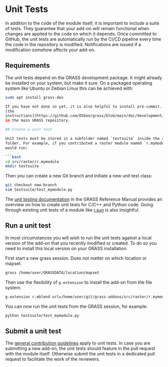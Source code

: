 # Unit Tests

In addition to the code of the module itself, it is important to include a suite of
tests. They guarantee that your add-on will remain functional when changes are
applied to the code on which it depends. Once committed to GitHub, the unit
tests are automatically run by the CI/CD pipeline every time the code in the
repository is modified. Notifications are issued if a modification somehow
affects your add-on.

## Requirements

The unit tests depend on the GRASS development package. It might already be
installed on your system, but make it sure. On a packaged operating system like
Ubuntu or Debian Linux this can be achieved with:

```bash
sudo apt install grass-dev

If you have not done so yet, it is also helpful to install pre-commit. Follow
[the
instructions](https://github.com/OSGeo/grass/blob/main/doc/development/submitting/submitting.md#use-pre-commit)
in the main GRASS repository.

## Create a unit test

Unit tests must be stored in a subfolder named `testsuite` inside the add-on
folder. For example, if you contributed a raster module named `r.mymodule` you
would run:

```bash
cd src/raster/r.mymodule
mkdir testsuite
```

Then you can create a new Git branch and initiate a new unit test class:

```bash
git checkout new-branch
vim testsuite/test_mymodule.py
```

The [unit testing
documentation](https://grass.osgeo.org/grass-stable/manuals/libpython/gunittest_testing.html)
in the GRASS Reference Manual provides an overview on how to create unit tests
for C/C++ and Python code. Going through existing unit tests of a module
like
[r.sun](https://github.com/OSGeo/grass/blob/main/raster/r.sun/testsuite/test_rsun.py)
is also insightful.

## Run a unit test

In most circumstances you will wish to run the unit tests against a local
version of the add-on that you recently modified or created. To do so you need
to install this local version on your GRASS installation.

First start a new grass session. Does not matter on which location or mapset.

```bash
grass /home/user/GRASSDATA/location/mapset
```

Then use the flexibility of `g.extension` to install the add-on from the file
system.

```bash
g.extension r.mblend url=/home/user/git/grass-addons/src/raster/r.mymodule
```

You can now run the unit tests from the GRASS session, for example:

```bash
python testsuite/test_mymodule.py
```

## Submit a unit test

The [general contribution
guidelines](https://github.com/OSGeo/grass-addons/blob/master/CONTRIBUTING.md#changing-code-and-documentation)
apply to unit tests. In case you are submitting a new add-on, the unit tests
should feature in the pull request with the module itself. Otherwise submit the
unit tests in a dedicated pull request to facilitate the work of the reviewers.
